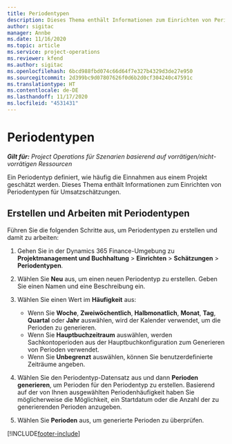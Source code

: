 ```yaml
---
title: Periodentypen
description: Dieses Thema enthält Informationen zum Einrichten von Periodentypen für Umsatzschätzungen.
author: sigitac
manager: Annbe
ms.date: 11/16/2020
ms.topic: article
ms.service: project-operations
ms.reviewer: kfend
ms.author: sigitac
ms.openlocfilehash: 6bcd988fbd074c66d64f7e327b4329d3de27e950
ms.sourcegitcommit: 2d399bc9d07807626f0d6b2d0cf304240c47591c
ms.translationtype: HT
ms.contentlocale: de-DE
ms.lasthandoff: 11/17/2020
ms.locfileid: "4531431"
---
```

# <a name="period-types"></a>Periodentypen

_**Gilt für:** Project Operations für Szenarien basierend auf vorrätigen/nicht-vorrätigen Ressourcen_

Ein Periodentyp definiert, wie häufig die Einnahmen aus einem Projekt geschätzt werden. Dieses Thema enthält Informationen zum Einrichten von Periodentypen für Umsatzschätzungen. 

## <a name="create-and-work-with-period-types"></a>Erstellen und Arbeiten mit Periodentypen
Führen Sie die folgenden Schritte aus, um Periodentypen zu erstellen und damit zu arbeiten:

1. Gehen Sie in der Dynamics 365 Finance-Umgebung zu **Projektmanagement und Buchhaltung** > **Einrichten** > **Schätzungen** > **Periodentypen**.
2. Wählen Sie **Neu** aus, um einen neuen Periodentyp zu erstellen. Geben Sie einen Namen und eine Beschreibung ein.
3. Wählen Sie einen Wert im **Häufigkeit** aus:

    - Wenn Sie **Woche**, **Zweiwöchentlich**, **Halbmonatlich**, **Monat**, **Tag**, **Quartal** oder **Jahr** auswählen, wird der Kalender verwendet, um die Perioden zu generieren. 
    - Wenn Sie **Hauptbuchzeitraum** auswählen, werden Sachkontoperioden aus der Hauptbuchkonfiguration zum Generieren von Perioden verwendet.
    - Wenn Sie **Unbegrenzt** auswählen, können Sie benutzerdefinierte Zeiträume angeben.
4. Wählen Sie den Periodentyp-Datensatz aus und dann **Perioden generieren**, um Perioden für den Periodentyp zu erstellen. Basierend auf der von Ihnen ausgewählten Periodenhäufigkeit haben Sie möglicherweise die Möglichkeit, ein Startdatum oder die Anzahl der zu generierenden Perioden anzugeben.
5. Wählen Sie **Perioden** aus, um generierte Perioden zu überprüfen.



[!INCLUDE[footer-include](../includes/footer-banner.md)]